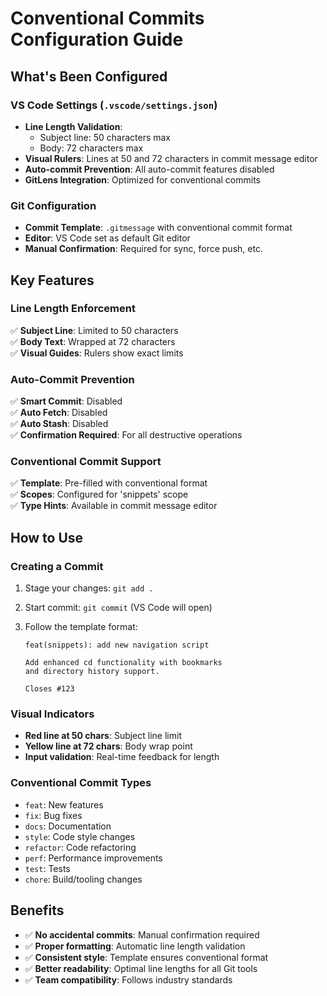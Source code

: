 # Conventional Commits Configuration Guide

## What's Been Configured

### VS Code Settings (`.vscode/settings.json`)

- **Line Length Validation**:
  - Subject line: 50 characters max
  - Body: 72 characters max
- **Visual Rulers**: Lines at 50 and 72 characters in commit message editor
- **Auto-commit Prevention**: All auto-commit features disabled
- **GitLens Integration**: Optimized for conventional commits

### Git Configuration

- **Commit Template**: `.gitmessage` with conventional commit format
- **Editor**: VS Code set as default Git editor
- **Manual Confirmation**: Required for sync, force push, etc.

## Key Features

### Line Length Enforcement

✅ **Subject Line**: Limited to 50 characters  
✅ **Body Text**: Wrapped at 72 characters  
✅ **Visual Guides**: Rulers show exact limits  

### Auto-Commit Prevention

✅ **Smart Commit**: Disabled  
✅ **Auto Fetch**: Disabled  
✅ **Auto Stash**: Disabled  
✅ **Confirmation Required**: For all destructive operations  

### Conventional Commit Support

✅ **Template**: Pre-filled with conventional format  
✅ **Scopes**: Configured for 'snippets' scope  
✅ **Type Hints**: Available in commit message editor  

## How to Use

### Creating a Commit

1. Stage your changes: `git add .`
2. Start commit: `git commit` (VS Code will open)
3. Follow the template format:

   ```
   feat(snippets): add new navigation script
   
   Add enhanced cd functionality with bookmarks
   and directory history support.
   
   Closes #123
   ```

### Visual Indicators

- **Red line at 50 chars**: Subject line limit
- **Yellow line at 72 chars**: Body wrap point
- **Input validation**: Real-time feedback for length

### Conventional Commit Types

- `feat`: New features
- `fix`: Bug fixes  
- `docs`: Documentation
- `style`: Code style changes
- `refactor`: Code refactoring
- `perf`: Performance improvements
- `test`: Tests
- `chore`: Build/tooling changes

## Benefits

- ✅ **No accidental commits**: Manual confirmation required
- ✅ **Proper formatting**: Automatic line length validation
- ✅ **Consistent style**: Template ensures conventional format
- ✅ **Better readability**: Optimal line lengths for all Git tools
- ✅ **Team compatibility**: Follows industry standards
